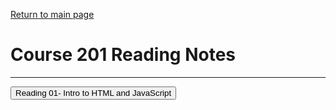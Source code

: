 [Return to main page](https://KrisDunning.github.io/reading-notes/)

# Course 201 Reading Notes

*****  

<Button onClick= "window.location.href='https://KrisDunning.github.io/201/';">Reading 01- Intro to HTML and JavaScript</button>  
